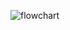 ![flowchart](https://user-images.githubusercontent.com/94363214/142769925-211e489d-e09a-4569-ad44-b962ffbea767.jpg)

